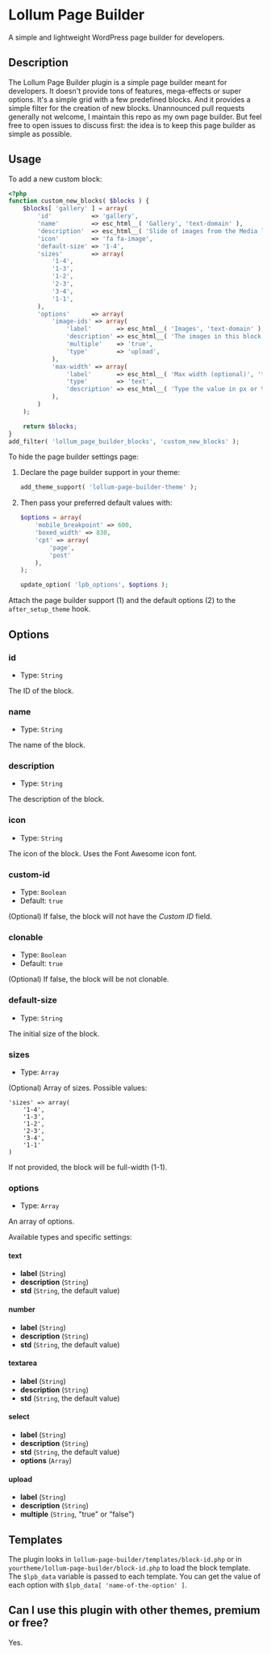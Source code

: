# Lollum Page Builder
A simple and lightweight WordPress page builder for developers.

## Description
The Lollum Page Builder plugin is a simple page builder meant for developers. It doesn't provide tons of features, mega-effects or super options. It's a simple grid with a few predefined blocks. And it provides a simple filter for the creation of new blocks. Unannounced pull requests generally not welcome, I maintain this repo as my own page builder. But feel free to open issues to discuss first: the idea is to keep this page builder as simple as possible.

## Usage

To add a new custom block:

```php
<?php
function custom_new_blocks( $blocks ) {
	$blocks[ 'gallery' ] = array(
		'id'           => 'gallery',
		'name'         => esc_html__( 'Gallery', 'text-domain' ),
		'description'  => esc_html__( 'Slide of images from the Media library', 'text-domain' ),
		'icon'         => 'fa fa-image',
		'default-size' => '1-4',
		'sizes'        => array(
			'1-4',
			'1-3',
			'1-2',
			'2-3',
			'3-4',
			'1-1',
		),
		'options'      => array(
			'image-ids' => array(
				'label'       => esc_html__( 'Images', 'text-domain' ),
				'description' => esc_html__( 'The images in this block are not cropped (original size uploaded)', 'text-domain' ),
				'multiple'    => 'true',
				'type'        => 'upload',
			),
			'max-width' => array(
				'label'       => esc_html__( 'Max width (optional)', 'text-domain' ),
				'type'        => 'text',
				'description' => esc_html__( 'Type the value in px or % (ie. 600px or 80%)', 'text-domain' ),
			),
		)
	);

	return $blocks;
}
add_filter( 'lollum_page_builder_blocks', 'custom_new_blocks' );
```

To hide the page builder settings page:

1. Declare the page builder support in your theme:

	```php
	add_theme_support( 'lollum-page-builder-theme' );
	```

2. Then pass your preferred default values with:

	```php
	$options = array(
		'mobile_breakpoint' => 600,
		'boxed_width' => 830,
		'cpt' => array(
			'page',
			'post'
		),
	);

	update_option( 'lpb_options', $options );
	```

Attach the page builder support (1) and the default options (2) to the `after_setup_theme` hook.

## Options

### id
- Type: `String`

The ID of the block.

### name
- Type: `String`

The name of the block.

### description
- Type: `String`

The description of the block.

### icon
- Type: `String`

The icon of the block. Uses the Font Awesome icon font.

### custom-id
- Type: `Boolean`
- Default: `true`

(Optional) If false, the block will not have the *Custom ID* field.

### clonable
- Type: `Boolean`
- Default: `true`

(Optional) If false, the block will be not clonable.

### default-size
- Type: `String`

The initial size of the block.

### sizes
- Type: `Array`

(Optional) Array of sizes. Possible values:

```
'sizes' => array(
	'1-4',
	'1-3',
	'1-2',
	'2-3',
	'3-4',
	'1-1'
)
```
If not provided, the block will be full-width (1-1).

### options
- Type: `Array`

An array of options.

Available types and specific settings:

#### text
- **label** (`String`)
- **description** (`String`)
- **std** (`String`, the default value)

#### number
- **label** (`String`)
- **description** (`String`)
- **std** (`String`, the default value)

#### textarea
- **label** (`String`)
- **description** (`String`)
- **std** (`String`, the default value)

#### select
- **label** (`String`)
- **description** (`String`)
- **std** (`String`, the default value)
- **options** (`Array`)

#### upload
- **label** (`String`)
- **description** (`String`)
- **multiple** (`String`, "true" or "false")

## Templates
The plugin looks in `lollum-page-builder/templates/block-id.php` or in `yourtheme/lollum-page-builder/block-id.php` to load the block template. The `$lpb_data` variable is passed to each template. You can get the value of each option with `$lpb_data[ 'name-of-the-option' ]`.

## Can I use this plugin with other themes, premium or free?
Yes.
